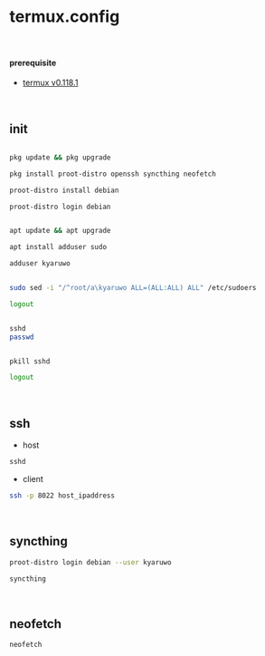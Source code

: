 # termux.config

<br />

#### prerequisite

- [termux v0.118.1](https://github.com/termux/termux-app/releases/download/v0.118.1/termux-app_v0.118.1+github-debug_universal.apk)

<br />

## init

```bash

pkg update && pkg upgrade

pkg install proot-distro openssh syncthing neofetch

proot-distro install debian

```

```bash
proot-distro login debian
```

```bash

apt update && apt upgrade

apt install adduser sudo

adduser kyaruwo

```

```bash

sudo sed -i "/^root/a\kyaruwo ALL=(ALL:ALL) ALL" /etc/sudoers

logout

```

```bash

sshd
passwd

```

```bash

pkill sshd

logout

```

<br />

## ssh

- host

```bash
sshd
```

- client

```bash
ssh -p 8022 host_ipaddress
```

<br />

## syncthing

```bash
proot-distro login debian --user kyaruwo
```

```
syncthing
```

<br />

## neofetch

```bash
neofetch
```
